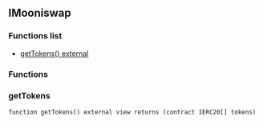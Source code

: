 
## IMooniswap

### Functions list
- [getTokens() external](#gettokens)

### Functions
### getTokens

```solidity
function getTokens() external view returns (contract IERC20[] tokens)
```

